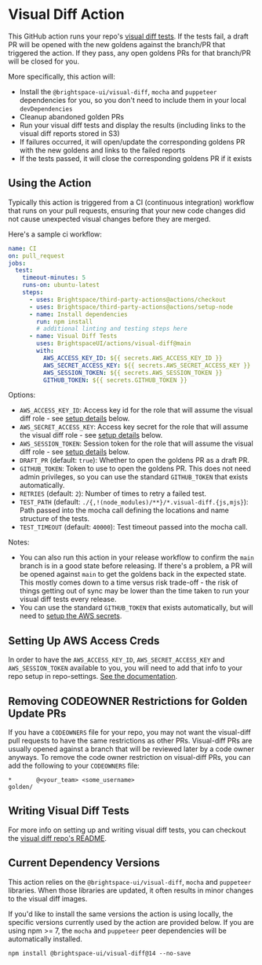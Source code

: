 # Visual Diff Action

This GitHub action runs your repo's [visual diff tests](https://github.com/BrightspaceUI/visual-diff).  If the tests fail, a draft PR will be opened with the new goldens against the branch/PR that triggered the action.  If they pass, any open goldens PRs for that branch/PR will be closed for you.

More specifically, this action will:
* Install the `@brightspace-ui/visual-diff`, `mocha` and `puppeteer` dependencies for you, so you don't need to include them in your local `devDependencies`
* Cleanup abandoned golden PRs
* Run your visual diff tests and display the results (including links to the visual diff reports stored in S3)
* If failures occurred, it will open/update the corresponding goldens PR with the new goldens and links to the failed reports
* If the tests passed, it will close the corresponding goldens PR if it exists

## Using the Action

Typically this action is triggered from a CI (continuous integration) workflow that runs on your pull requests, ensuring that your new code changes did not cause unexpected visual changes before they are merged.

Here's a sample ci workflow:

```yml
name: CI
on: pull_request
jobs:
  test:
    timeout-minutes: 5
    runs-on: ubuntu-latest
    steps:
      - uses: Brightspace/third-party-actions@actions/checkout
      - uses: Brightspace/third-party-actions@actions/setup-node
      - name: Install dependencies
        run: npm install
        # additional linting and testing steps here
      - name: Visual Diff Tests
        uses: BrightspaceUI/actions/visual-diff@main
        with:
          AWS_ACCESS_KEY_ID: ${{ secrets.AWS_ACCESS_KEY_ID }}
          AWS_SECRET_ACCESS_KEY: ${{ secrets.AWS_SECRET_ACCESS_KEY }}
          AWS_SESSION_TOKEN: ${{ secrets.AWS_SESSION_TOKEN }}
          GITHUB_TOKEN: ${{ secrets.GITHUB_TOKEN }}
```

Options:
* `AWS_ACCESS_KEY_ID`: Access key id for the role that will assume the visual diff role - see [setup details](#setting-up-aws-access-creds) below.
* `AWS_SECRET_ACCESS_KEY`: Access key secret for the role that will assume the visual diff role - see [setup details](#setting-up-aws-access-creds) below.
* `AWS_SESSION_TOKEN`: Session token for the role that will assume the visual diff role - see [setup details](#setting-up-aws-access-creds) below.
* `DRAFT_PR` (default: `true`): Whether to open the goldens PR as a draft PR.
* `GITHUB_TOKEN`: Token to use to open the goldens PR.  This does not need admin privileges, so you can use the standard `GITHUB_TOKEN` that exists automatically.
* `RETRIES` (default: `2`): Number of times to retry a failed test.
* `TEST_PATH` (default: `./{,!(node_modules)/**}/*.visual-diff.{js,mjs}`): Path passed into the mocha call defining the locations and name structure of the tests.
* `TEST_TIMEOUT` (default: `40000`): Test timeout passed into the mocha call.

Notes:
* You can also run this action in your release workflow to confirm the `main` branch is in a good state before releasing.  If there's a problem, a PR will be opened against `main` to get the goldens back in the expected state.  This mostly comes down to a time versus risk trade-off - the risk of things getting out of sync may be lower than the time taken to run your visual diff tests every release.
* You can use the standard `GITHUB_TOKEN` that exists automatically, but will need to [setup the AWS secrets](#setting-up-aws-access-creds).

## Setting Up AWS Access Creds

In order to have the `AWS_ACCESS_KEY_ID`, `AWS_SECRET_ACCESS_KEY` and `AWS_SESSION_TOKEN` available to you, you will need to add that info to your repo setup in repo-settings.  [See the documentation](https://github.com/Brightspace/repo-settings/blob/main/docs/visual-diff.md).

## Removing CODEOWNER Restrictions for Golden Update PRs

If you have a `CODEOWNERS` file for your repo, you may not want the visual-diff pull requests to have the same restrictions as other PRs.  Visual-diff PRs are usually opened against a branch that will be reviewed later by a code owner anyways. To remove the code owner restriction on visual-diff PRs, you can add the following to your `CODEOWNERS` file:

```
*       @<your_team> <some_username>
golden/
```

## Writing Visual Diff Tests

For more info on setting up and writing visual diff tests, you can checkout the [visual diff repo's README](https://github.com/BrightspaceUI/visual-diff).

## Current Dependency Versions

This action relies on the `@brightspace-ui/visual-diff`, `mocha` and `puppeteer` libraries. When those libraries are updated, it often results in minor changes to the visual diff images.

If you'd like to install the same versions the action is using locally, the specific versions currently used by the action are provided below. If you are using npm >= 7, the `mocha` and `puppeteer` peer dependencies will be automatically installed.

```shell
npm install @brightspace-ui/visual-diff@14 --no-save
```
